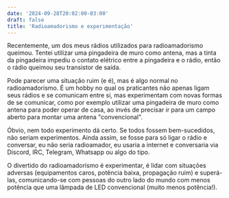 ```yaml
---
date: '2024-09-28T20:02:00-03:00'
draft: false
title: 'Radioamadorismo e experimentação'
---
```


Recentemente, um dos meus rádios utilizados para radioamadorismo queimou. Tentei utilizar uma pingadeira de muro como antena, mas a tinta da pingadeira impediu o contato elétrico entre a pingadeira e o rádio, então o rádio queimou seu transistor de saída.

Pode parecer uma situação ruim (e é), mas é algo normal no radioamadorismo. É um hobby no qual os praticantes não apenas ligam seus rádios e se comunicam entre si, mas experimentam com novas formas de se comunicar, como por exemplo utilizar uma pingadeira de muro como antena para poder operar de casa, ao invés de precisar ir para um campo aberto para montar uma antena "convencional".

Óbvio, nem todo experimento dá certo. Se todos fossem bem-sucedidos, não seriam experimentos. Ainda assim, se fosse para só ligar o rádio e conversar, eu não seria radioamador, eu usaria a internet e conversaria via Discord, IRC, Telegram, Whatsapp ou algo do tipo.

O divertido do radioamadorismo é experimentar, é lidar com situações adversas (equipamentos caros, potência baixa, propagação ruim) e superá-las, comunicando-se com pessoas do outro lado do mundo com menos potência que uma lâmpada de LED convencional (muito menos potência!).